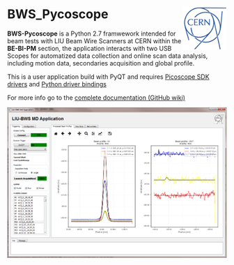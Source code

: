 # BWS_Pycoscope <img src="images/cern_logo_2.jpg" width="100" align=right>

**BWS-Pycoscope** is a Python 2.7 framwework intended for beam tests with LIU Beam Wire Scanners at CERN within the **BE-BI-PM** section, the application interacts with two USB Scopes for automatized data collection and online scan data analysis, including motion data, secondaries acquisition and global profile.

This is a user application build with PyQT and requires [Picoscope SDK drivers](https://www.picotech.com/downloads) and [Python driver bindings](https://github.com/picotech/picosdk-python-examples)

For more info go to the [complete documentation (GitHub wiki)](https://github.com/JLSirvent/BWS-Pycoscope/wiki)

<img src="images/Screenshot.png" width="800" align=center>
